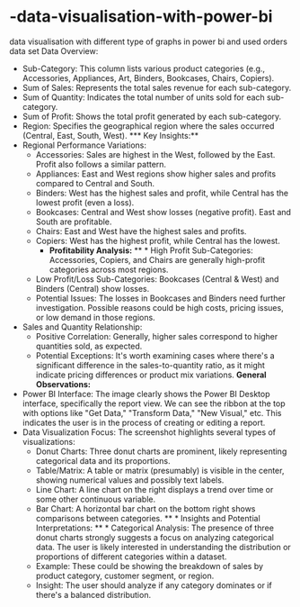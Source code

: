 # -data-visualisation-with-power-bi
data visualisation with different type of  graphs in  power bi and  used orders data set 
Data Overview:
 * Sub-Category: This column lists various product categories (e.g., Accessories, Appliances, Art, Binders, Bookcases, Chairs, Copiers).
 * Sum of Sales: Represents the total sales revenue for each sub-category.
 * Sum of Quantity: Indicates the total number of units sold for each sub-category.
 * Sum of Profit: Shows the total profit generated by each sub-category.
 * Region: Specifies the geographical region where the sales occurred (Central, East, South, West).
 *** Key Insights:**
 * Regional Performance Variations:
   * Accessories: Sales are highest in the West, followed by the East. Profit also follows a similar pattern.
   * Appliances: East and West regions show higher sales and profits compared to Central and South.
   * Binders: West has the highest sales and profit, while Central has the lowest profit (even a loss).
   * Bookcases: Central and West show losses (negative profit). East and South are profitable.
   * Chairs: East and West have the highest sales and profits.
   * Copiers: West has the highest profit, while Central has the lowest.
     * **Profitability Analysis:**
**   * High Profit Sub-Categories: Accessories, Copiers, and Chairs are generally high-profit categories across most regions.
   * Low Profit/Loss Sub-Categories: Bookcases (Central & West) and Binders (Central) show losses.
   * Potential Issues: The losses in Bookcases and Binders need further investigation.  Possible reasons could be high costs, pricing issues, or low demand in those regions.
 * Sales and Quantity Relationship:
   * Positive Correlation: Generally, higher sales correspond to higher quantities sold, as expected.
   * Potential Exceptions: It's worth examining cases where there's a significant difference in the sales-to-quantity ratio, as it might indicate pricing differences or product mix variations.
**General Observations:**
 * Power BI Interface: The image clearly shows the Power BI Desktop interface, specifically the report view. We can see the ribbon at the top with options like "Get Data," "Transform Data," "New Visual," etc. This indicates the user is in the process of creating or editing a report.
 * Data Visualization Focus: The screenshot highlights several types of visualizations:
   * Donut Charts: Three donut charts are prominent, likely representing categorical data and its proportions.
   * Table/Matrix: A table or matrix (presumably) is visible in the center, showing numerical values and possibly text labels.
   * Line Chart: A line chart on the right displays a trend over time or some other continuous variable.
   * Bar Chart: A horizontal bar chart on the bottom right shows comparisons between categories.
**   * Insights and Potential Interpretations:
** * Categorical Analysis: The presence of three donut charts strongly suggests a focus on analyzing categorical data. The user is likely interested in understanding the distribution or proportions of different categories within a dataset.
   * Example: These could be showing the breakdown of sales by product category, customer segment, or region.
   * Insight: The user should analyze if any category dominates or if there's a balanced distribution.
